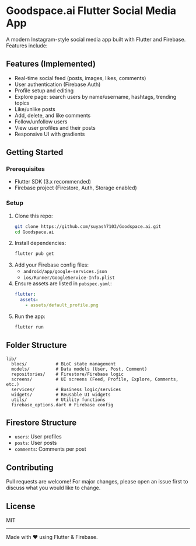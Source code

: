 
# Goodspace.ai Flutter Social Media App

A modern Instagram-style social media app built with Flutter and Firebase. Features include:

## Features (Implemented)
- Real-time social feed (posts, images, likes, comments)
- User authentication (Firebase Auth)
- Profile setup and editing
- Explore page: search users by name/username, hashtags, trending topics
- Like/unlike posts
- Add, delete, and like comments
- Follow/unfollow users
- View user profiles and their posts
- Responsive UI with gradients

## Getting Started

### Prerequisites
- Flutter SDK (3.x recommended)
- Firebase project (Firestore, Auth, Storage enabled)

### Setup
1. Clone this repo:
   ```sh
   git clone https://github.com/suyash7103/Goodspace.ai.git
   cd Goodspace.ai
   ```
2. Install dependencies:
   ```sh
   flutter pub get
   ```
3. Add your Firebase config files:
   - `android/app/google-services.json`
   - `ios/Runner/GoogleService-Info.plist`
4. Ensure assets are listed in `pubspec.yaml`:
   ```yaml
   flutter:
     assets:
       - assets/default_profile.png
   ```
5. Run the app:
   ```sh
   flutter run
   ```

## Folder Structure
```
lib/
  blocs/           # BLoC state management
  models/          # Data models (User, Post, Comment)
  repositories/    # Firestore/Firebase logic
  screens/         # UI screens (Feed, Profile, Explore, Comments, etc.)
  services/        # Business logic/services
  widgets/         # Reusable UI widgets
  utils/           # Utility functions
  firebase_options.dart # Firebase config
```

## Firestore Structure
- `users`: User profiles
- `posts`: User posts
- `comments`: Comments per post

## Contributing
Pull requests are welcome! For major changes, please open an issue first to discuss what you would like to change.

## License
MIT

---
Made with ❤️ using Flutter & Firebase.
